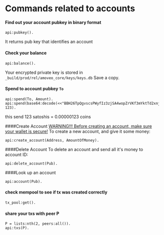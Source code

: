 Commands related to accounts
=========

#### Find out your account pubkey in binary format
```
api:pubkey().
```
It returns pub key that identifies an account

#### Check your balance
```
api:balance().
```

Your encrypted private key is stored in
`_build/prod/rel/amoveo_core/keys/keys.db`
Save a copy.

#### Spend to account pubkey `To`
```
api:spend(To, Amount).
api:spend(base64:decode(<<"BBH26TpQgvscsPWyfIz3zjSA4wopZrVKf3mYktTd2xnjOYi/MW5AXODhK4ZZnud2DeRFkyVlq9q5zESFqbWJCE8=">>), 123).
```
this send 123 satoshis = 0.00000123 coins


####Create Account
[WARNING!!! Before creating an account, make sure your wallet is secure!](keys.md)
To create a new account, and give it some money:
```
api:create_account(Address, AmountOfMoney).
```

####Delete Account
To delete an account and send all it's money to account ID:
```
api:delete_account(Pub).
```

####Look up an account
```
api:account(Pub).
```

#### check mempool to see if tx was created correctly
```
tx_pool:get().
```

#### share your txs with peer P
```
P = lists:nth(2, peers:all()).
api:txs(P).
```